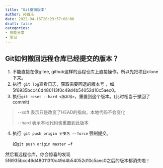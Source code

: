 ```yaml
---
title: "Git撤销版本"
author: 孙百乐
date: 2022-04-16T20:23:57+08:00
draft: false
categories: 
- 技能分享
- 笔记
---
```


## Git如何撤回远程仓库已经提交的版本？

1. 不能直接在像gitee, github这样的远程仓库上直接操作。所以先把项目clone下来。
2. 执行` git log`查看日志，获取需要回退的版本号 ，如5f6935bcc46d480113f0c49d4b54052d10c5aec0。
3. 执行`git reset --hard <版本号>`，重置到这个版本。(此时相当于撤回了commit)

> --soft 表示只是改变了HEAD的指向，本地代码不会变化
>
> --hard 表示本地代码也重置到此版本

4. 执行` git push origin 分支名 –-force` 强制提交。

   如`git push origin master –f`

然后看远程仓库，你会惊喜的发现5f6935bcc46d480113f0c49d4b54052d10c5aec0之后的版本都消失啦！

